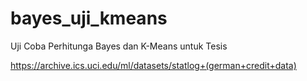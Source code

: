 # bayes_uji_kmeans
Uji Coba Perhitunga Bayes dan K-Means untuk Tesis

https://archive.ics.uci.edu/ml/datasets/statlog+(german+credit+data)
